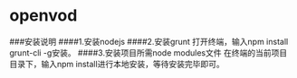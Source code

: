 # openvod
###安装说明
####1.安装nodejs
####2.安装grunt
    打开终端，输入npm install grunt-cli -g安装。
####3.安装项目所需node modules文件
    在终端的当前项目目录下，输入npm install进行本地安装，等待安装完毕即可。
